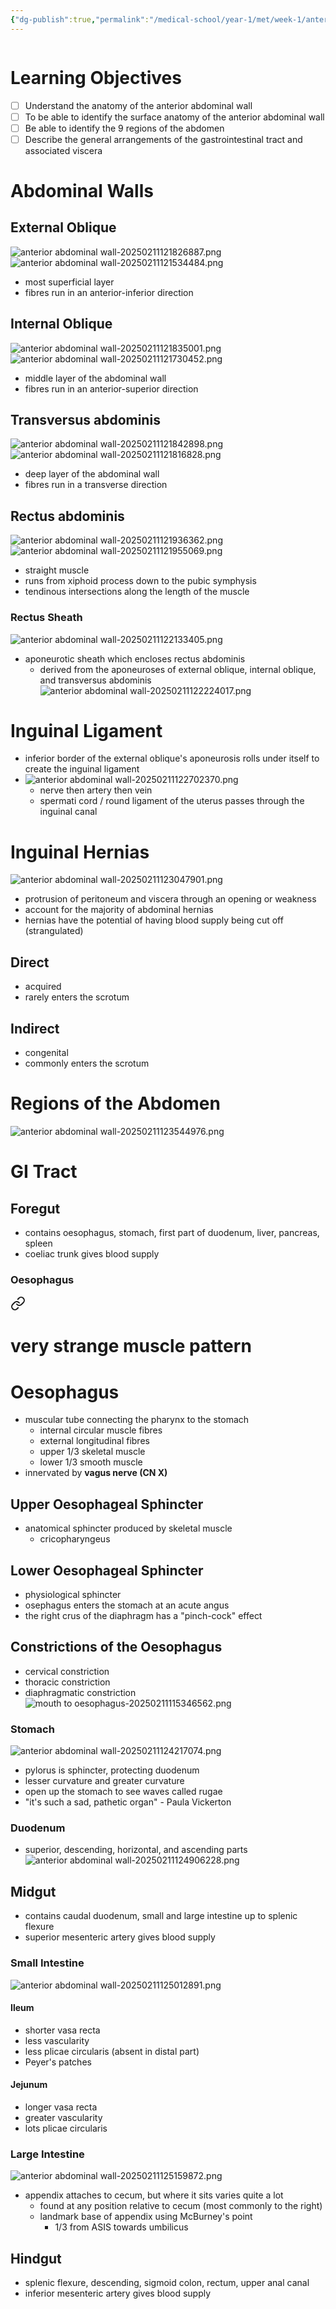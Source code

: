 ```yaml
---
{"dg-publish":true,"permalink":"/medical-school/year-1/met/week-1/anterior-abdominal-wall/","tags":["met"]}
---
```


```table-of-contents
```
# Learning Objectives
- [ ] Understand the anatomy of the anterior abdominal wall
- [ ] To be able to identify the surface anatomy of the anterior abdominal wall
- [ ] Be able to identify the 9 regions of the abdomen
- [ ] Describe the general arrangements of the gastrointestinal tract and associated viscera

# Abdominal Walls
## External Oblique
![anterior abdominal wall-20250211121826887.png](/img/user/Medical%20School/Year%201/met/week%201/attachments/anterior%20abdominal%20wall-20250211121826887.png)
![anterior abdominal wall-20250211121534484.png](/img/user/Medical%20School/Year%201/met/week%201/attachments/anterior%20abdominal%20wall-20250211121534484.png)
- most superficial layer
- fibres run in an anterior-inferior direction
## Internal Oblique
![anterior abdominal wall-20250211121835001.png](/img/user/Medical%20School/Year%201/met/week%201/attachments/anterior%20abdominal%20wall-20250211121835001.png)
![anterior abdominal wall-20250211121730452.png](/img/user/Medical%20School/Year%201/met/week%201/attachments/anterior%20abdominal%20wall-20250211121730452.png)
- middle layer of the abdominal wall
- fibres run in an anterior-superior direction
## Transversus abdominis
![anterior abdominal wall-20250211121842898.png](/img/user/Medical%20School/Year%201/met/week%201/attachments/anterior%20abdominal%20wall-20250211121842898.png)
![anterior abdominal wall-20250211121816828.png](/img/user/Medical%20School/Year%201/met/week%201/attachments/anterior%20abdominal%20wall-20250211121816828.png)
- deep layer of the abdominal wall
- fibres run in a transverse direction
## Rectus abdominis
![anterior abdominal wall-20250211121936362.png](/img/user/Medical%20School/Year%201/met/week%201/attachments/anterior%20abdominal%20wall-20250211121936362.png)
![anterior abdominal wall-20250211121955069.png](/img/user/Medical%20School/Year%201/met/week%201/attachments/anterior%20abdominal%20wall-20250211121955069.png)
- straight muscle
- runs from xiphoid process down to the pubic symphysis
- tendinous intersections along the length of the muscle
### Rectus Sheath
![anterior abdominal wall-20250211122133405.png](/img/user/Medical%20School/Year%201/met/week%201/attachments/anterior%20abdominal%20wall-20250211122133405.png)
- aponeurotic sheath which encloses rectus abdominis
	- derived from the aponeuroses of external oblique, internal oblique, and transversus abdominis
![anterior abdominal wall-20250211122224017.png](/img/user/Medical%20School/Year%201/met/week%201/attachments/anterior%20abdominal%20wall-20250211122224017.png)

# Inguinal Ligament
- inferior border of the external oblique's aponeurosis rolls under itself to create the inguinal ligament
- ![anterior abdominal wall-20250211122702370.png](/img/user/Medical%20School/Year%201/met/week%201/attachments/anterior%20abdominal%20wall-20250211122702370.png)
	- nerve then artery then vein
	- spermati cord / round ligament of the uterus passes through the inguinal canal

# Inguinal Hernias
![anterior abdominal wall-20250211123047901.png](/img/user/Medical%20School/Year%201/met/week%201/attachments/anterior%20abdominal%20wall-20250211123047901.png)
- protrusion of peritoneum and viscera through an opening or weakness
- account for the majority of abdominal hernias
- hernias have the potential of having blood supply being cut off (strangulated)
## Direct
- acquired
- rarely enters the scrotum
## Indirect
- congenital
- commonly enters the scrotum

# Regions of the Abdomen
![anterior abdominal wall-20250211123544976.png](/img/user/Medical%20School/Year%201/met/week%201/attachments/anterior%20abdominal%20wall-20250211123544976.png)

# GI Tract
## Foregut
- contains oesophagus, stomach, first part of duodenum, liver, pancreas, spleen
- coeliac trunk gives blood supply
### Oesophagus

<div class="transclusion internal-embed is-loaded"><a class="markdown-embed-link" href="/medical-school/year-1/met/week-1/mouth-to-oesophagus/#oesophagus" aria-label="Open link"><svg xmlns="http://www.w3.org/2000/svg" width="24" height="24" viewBox="0 0 24 24" fill="none" stroke="currentColor" stroke-width="2" stroke-linecap="round" stroke-linejoin="round" class="svg-icon lucide-link"><path d="M10 13a5 5 0 0 0 7.54.54l3-3a5 5 0 0 0-7.07-7.07l-1.72 1.71"></path><path d="M14 11a5 5 0 0 0-7.54-.54l-3 3a5 5 0 0 0 7.07 7.07l1.71-1.71"></path></svg></a><div class="markdown-embed">

<div class="markdown-embed-title">

# very strange muscle pattern

</div>


# Oesophagus
- muscular tube connecting the pharynx to the stomach
	- internal circular muscle fibres
	- external longitudinal fibres
	- upper 1/3 skeletal muscle
	- lower 1/3 smooth muscle
- innervated by **vagus nerve (CN X)**
## Upper Oesophageal Sphincter
- anatomical sphincter produced by skeletal muscle
	- cricopharyngeus
## Lower Oesophageal Sphincter
- physiological sphincter
- osephagus enters the stomach at an acute angus
- the right crus of the diaphragm has a "pinch-cock" effect
## Constrictions of the Oesophagus
- cervical constriction
- thoracic constriction
- diaphragmatic constriction
![mouth to oesophagus-20250211115346562.png](/img/user/Medical%20School/Year%201/met/week%201/attachments/mouth%20to%20oesophagus-20250211115346562.png)

</div></div>

### Stomach
![anterior abdominal wall-20250211124217074.png](/img/user/Medical%20School/Year%201/met/week%201/attachments/anterior%20abdominal%20wall-20250211124217074.png)
- pylorus is sphincter, protecting duodenum
- lesser curvature and greater curvature
- open up the stomach to see waves called rugae
- "it's such a sad, pathetic organ" - Paula Vickerton
### Duodenum
- superior, descending, horizontal, and ascending parts
![anterior abdominal wall-20250211124906228.png](/img/user/Medical%20School/Year%201/met/week%201/attachments/anterior%20abdominal%20wall-20250211124906228.png)
## Midgut
- contains caudal duodenum, small and large intestine up to splenic flexure
- superior mesenteric artery gives blood supply
### Small Intestine
![anterior abdominal wall-20250211125012891.png](/img/user/Medical%20School/Year%201/met/week%201/attachments/anterior%20abdominal%20wall-20250211125012891.png)
#### Ileum
- shorter vasa recta
- less vascularity
- less plicae circularis (absent in distal part)
- Peyer's patches
#### Jejunum
- longer vasa recta
- greater vascularity
- lots plicae circularis
### Large Intestine
![anterior abdominal wall-20250211125159872.png](/img/user/Medical%20School/Year%201/met/week%201/attachments/anterior%20abdominal%20wall-20250211125159872.png)
- appendix attaches to cecum, but where it sits varies quite a lot
	- found at any position relative to cecum (most commonly to the right)
	- landmark base of appendix using McBurney's point
		- 1/3 from ASIS towards umbilicus
## Hindgut
- splenic flexure, descending, sigmoid colon, rectum, upper anal canal
- inferior mesenteric artery gives blood supply